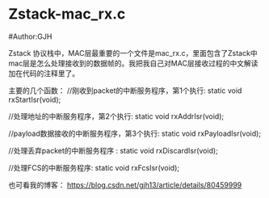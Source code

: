 # Zstack-mac_rx.c
#Author:GJH

Zstack 协议栈中，MAC层最重要的一个文件是mac_rx.c，里面包含了Zstack中mac层是怎么处理接收到的数据帧的。我把我自己对MAC层接收过程的中文解读加在代码的注释里了。

主要的几个函数：
//刚收到packet的中断服务程序，第1个执行:
 static void rxStartIsr(void);      
 
//处理地址的中断服务程序，第2个执行:
 static void rxAddrIsr(void);       
 
//payload数据接收的中断服务程序，第3个执行:
 static void rxPayloadIsr(void); 
 
//处理丢弃packet的中断服务程序 :
 static void rxDiscardIsr(void); 
 
//处理FCS的中断服务程序:
 static void rxFcsIsr(void);        

也可看我的博客：
https://blog.csdn.net/gjh13/article/details/80459999
